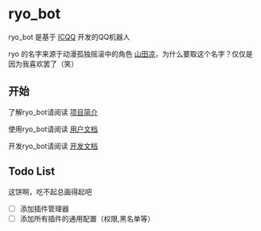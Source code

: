 # ryo_bot

ryo_bot 是基于 [ICQQ](https://github.com/icqqjs/icqq) 开发的QQ机器人

ryo 的名字来源于动漫孤独摇滚中的角色 [山田凉](https://mzh.moegirl.org.cn/山田凉)，为什么要取这个名字？仅仅是因为我喜欢罢了（笑）

## 开始

了解ryo_bot请阅读 [项目简介](https://ryobot.netlify.app/intro.html)

使用ryo_bot请阅读 [用户文档](https://ryobot.netlify.app/use.html)

开发ryo_bot请阅读 [开发文档](https://ryobot.netlify.app/develop.html)

## Todo List

这饼啊，吃不起总画得起吧

- [ ] 添加插件管理器
- [ ] 添加所有插件的通用配置（权限,黑名单等）
